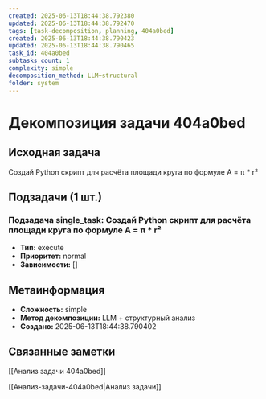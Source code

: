 ```yaml
---
created: 2025-06-13T18:44:38.792380
updated: 2025-06-13T18:44:38.792470
tags: [task-decomposition, planning, 404a0bed]
created: 2025-06-13T18:44:38.790423
updated: 2025-06-13T18:44:38.790465
task_id: 404a0bed
subtasks_count: 1
complexity: simple
decomposition_method: LLM+structural
folder: system
---
```


# Декомпозиция задачи 404a0bed

## Исходная задача
Создай Python скрипт для расчёта площади круга по формуле A = π * r²

## Подзадачи (1 шт.)

### Подзадача single_task: Создай Python скрипт для расчёта площади круга по формуле A = π * r²
- **Тип:** execute
- **Приоритет:** normal
- **Зависимости:** []


## Метаинформация
- **Сложность:** simple
- **Метод декомпозиции:** LLM + структурный анализ
- **Создано:** 2025-06-13T18:44:38.790402

## Связанные заметки
[[Анализ задачи 404a0bed]]

[[Анализ-задачи-404a0bed|Анализ задачи]]